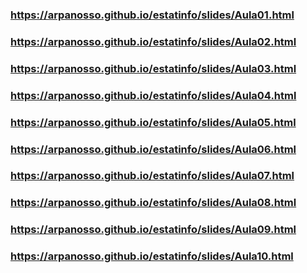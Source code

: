 ### https://arpanosso.github.io/estatinfo/slides/Aula01.html
### https://arpanosso.github.io/estatinfo/slides/Aula02.html
### https://arpanosso.github.io/estatinfo/slides/Aula03.html
### https://arpanosso.github.io/estatinfo/slides/Aula04.html
### https://arpanosso.github.io/estatinfo/slides/Aula05.html
### https://arpanosso.github.io/estatinfo/slides/Aula06.html
### https://arpanosso.github.io/estatinfo/slides/Aula07.html
### https://arpanosso.github.io/estatinfo/slides/Aula08.html
### https://arpanosso.github.io/estatinfo/slides/Aula09.html
### https://arpanosso.github.io/estatinfo/slides/Aula10.html
